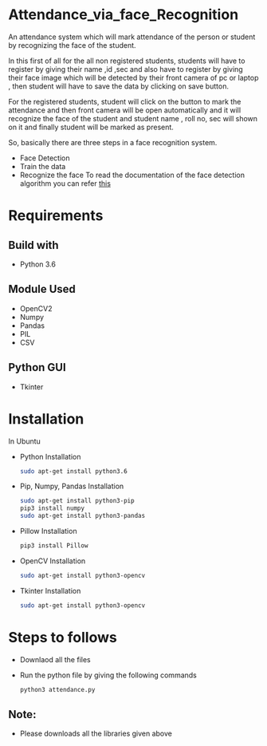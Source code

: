 # Attendance_via_face_Recognition

An attendance system which will mark attendance of the person or student by recognizing the face of the student.

In this first of all for the all non registered students, students will have to register by giving their name ,id ,sec  and also have to register by giving their face image which will be detected by their front camera of pc or laptop , then student will have to save the data by clicking on save button.

For the registered students, student will click on the button to mark the attendance and then front camera will be open automatically and it will recognize the face of the student and student name , roll no, sec will shown on it and finally student will be marked as present.

So, basically there are three steps in a face recognition system.
  * Face Detection
  * Train the data
  * Recognize the face
To read the documentation of the face detection algorithm you can refer [this](https://opencv-python-tutroals.readthedocs.io/en/latest/py_tutorials/py_objdetect/py_face_detection/py_face_detection.html#face-detection)

# Requirements

## Build with
  * Python 3.6
## Module Used
  * OpenCV2
  * Numpy
  * Pandas
  * PIL
  * CSV
 ## Python GUI
  * Tkinter

# Installation 
In Ubuntu
* Python Installation

    ```bash
   sudo apt-get install python3.6
  ```
* Pip, Numpy, Pandas Installation
 
     ```bash
   sudo apt-get install python3-pip
   pip3 install numpy
   sudo apt-get install python3-pandas
  ```
* Pillow Installation

     ```bash
   pip3 install Pillow
  ```
* OpenCV Installation

     ```bash
   sudo apt-get install python3-opencv
  ```
* Tkinter Installation

     ```bash
   sudo apt-get install python3-opencv
  ```
# Steps to follows
* Downlaod all the files
* Run the python file by giving the following commands

     ```bash
   python3 attendance.py
  ```
 
 ## Note:
 * Please downloads all the libraries given above 

  
 
  
 
  
  
  
 









